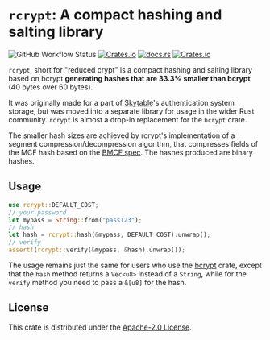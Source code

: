 # `rcrypt`: A compact hashing and salting library

![GitHub Workflow Status](https://img.shields.io/github/workflow/status/ohsayan/rcrypt/Test?label=tests&logo=rust&style=flat-square) [![Crates.io](https://img.shields.io/crates/v/rcrypt?style=flat-square)](https://crates.io/crates/rcrypt) [![docs.rs](https://img.shields.io/docsrs/rcrypt?style=flat-square)](https://docs.rs/rcrypt) [![Crates.io](https://img.shields.io/crates/l/rcrypt?style=flat-square)](./LICENSE)

`rcrypt`, short for "reduced crypt" is a compact hashing and salting library based on bcrypt **generating hashes that are 33.3% smaller than bcrypt** (40 bytes over 60 bytes).

It was originally made for a part of [Skytable](https://github.com/skytable/skytable)'s authentication
system storage, but was moved into a separate library for usage in the wider Rust community.
`rcrypt` is almost a drop-in replacement for the `bcrypt` crate.

The smaller hash sizes are achieved by rcrypt's
implementation of a segment compression/decompression algorithm, that compresses fields of the MCF hash
based on the [BMCF spec](https://github.com/ademarre/binary-mcf). The hashes produced are binary hashes.

## Usage

```rust
use rcrypt::DEFAULT_COST;
// your password
let mypass = String::from("pass123");
// hash
let hash = rcrypt::hash(&mypass, DEFAULT_COST).unwrap();
// verify
assert!(rcrypt::verify(&mypass, &hash).unwrap());
```

The usage remains just the same for users who use the [bcrypt](https://crates.io/crates/bcrypt) crate, except that the `hash` method returns a `Vec<u8>` instead of a `String`, while for the `verify` method you need to pass a `&[u8]` for the hash.

## License

This crate is distributed under the [Apache-2.0 License](./LICENSE).
